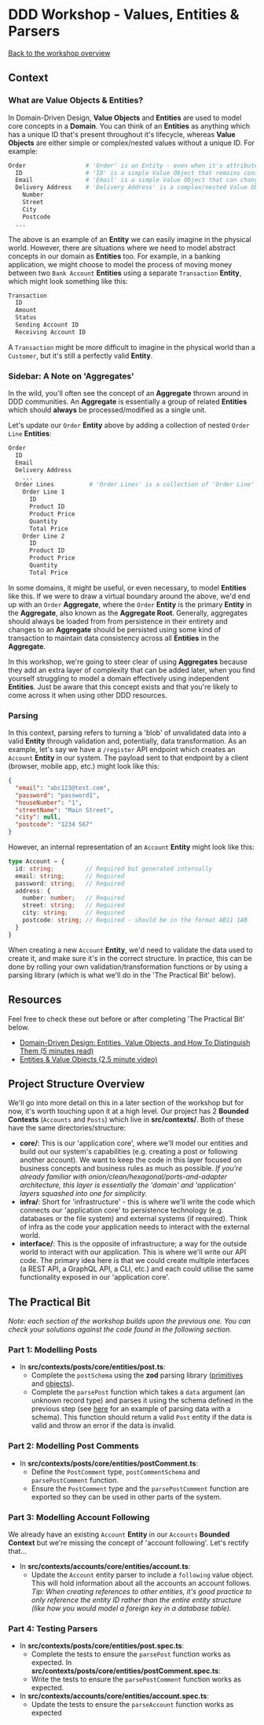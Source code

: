 # DDD Workshop - Values, Entities & Parsers

[Back to the workshop overview](https://github.com/PensionBee/ddd-workshop#workshop-overview)

## Context

### What are Value Objects & Entities?

In Domain-Driven Design, **Value Objects** and **Entities** are used to model core concepts in a **Domain**. You can think of an **Entities** as anything which has a unique ID that's present throughout it's lifecycle, whereas **Value Objects** are either simple or complex/nested values without a unique ID. For example:

```sh
Order                 # 'Order' is an Entity - even when it's attributes change, it's still the same Entity.
  ID                  # 'ID' is a simple Value Object that remains constant throughout the Entity's lifecycle
  Email               # 'Email' is a simple Value Object that can change throughout the Entity's lifecycle
  Delivery Address    # 'Delivery Address' is a complex/nested Value Object that can change throughout the Entity's lifecycle
    Number
    Street
    City
    Postcode
  ...
```

The above is an example of an **Entity** we can easily imagine in the physical world. However, there are situations where we need to model abstract concepts in our domain as **Entities** too. For example, in a banking application, we might choose to model the process of moving money between two `Bank Account` **Entities** using a separate `Transaction` **Entity**, which might look something like this:

```sh
Transaction
  ID
  Amount
  Status
  Sending Account ID
  Receiving Account ID
```

A `Transaction` might be more difficult to imagine in the physical world than a `Customer`, but it's still a perfectly valid **Entity**.

### Sidebar: A Note on 'Aggregates'

In the wild, you'll often see the concept of an **Aggregate** thrown around in DDD communities. An **Aggregate** is essentially a group of related **Entities** which should **always** be processed/modified as a single unit.

Let's update our `Order` **Entity** above by adding a collection of nested `Order Line` **Entities**:

```sh
Order
  ID
  Email
  Delivery Address
    ...
  Order Lines          # 'Order Lines' is a collection of 'Order Line' Entities (each with its own unique ID)
    Order Line 1
      ID
      Product ID
      Product Price
      Quantity
      Total Price
    Order Line 2
      ID
      Product ID
      Product Price
      Quantity
      Total Price
```

In some domains, it might be useful, or even necessary, to model **Entities** like this. If we were to draw a virtual boundary around the above, we'd end up with an `Order` **Aggregate**, where the `Order` **Entity** is the primary **Entity** in the **Aggregate**, also known as the **Aggregate Root**. Generally, aggregates should always be loaded from from persistence in their entirety and changes to an **Aggregate** should be persisted using some kind of transaction to maintain data consistency across all **Entities** in the **Aggregate**.

In this workshop, we're going to steer clear of using **Aggregates** because they add an extra layer of complexity that can be added later, when you find yourself struggling to model a domain effectively using independent **Entities**. Just be aware that this concept exists and that you're likely to come across it when using other DDD resources.

### Parsing

In this context, parsing refers to turning a 'blob' of unvalidated data into a valid **Entity** through validation and, potentially, data transformation. As an example, let's say we have a `/register` API endpoint which creates an `Account` **Entity** in our system. The payload sent to that endpoint by a client (browser, mobile app, etc.) might look like this:

```json
{
  "email": "abc123@test.com",
  "password": "password1",
  "houseNumber": "1",
  "streetName": "Main Street",
  "city": null,
  "postcode": "1234 567"
}
```

However, an internal representation of an `Account` **Entity** might look like this:

```ts
type Account = {
  id: string;         // Required but generated internally
  email: string;      // Required
  password: string;   // Required
  address: {
    number: number;   // Required
    street: string;   // Required
    city: string;     // Required
    postcode: string; // Required - should be in the format AB11 1AB
  }
}
```

When creating a new `Account` **Entity**, we'd need to validate the data used to create it, and make sure it's in the correct structure. In practice, this can be done by rolling your own validation/transformation functions or by using a parsing library (which is what we'll do in the 'The Practical Bit' below).

## Resources

Feel free to check these out before or after completing 'The Practical Bit' below.

- [Domain-Driven Design: Entities, Value Objects, and How To Distinguish Them (5 minutes read)]([https://...](https://blog.jannikwempe.com/domain-driven-design-entities-value-objects))
- [Entities & Value Objects (2.5 minute video)](https://www.youtube.com/watch?v=r8q5DD9rd3M)

## Project Structure Overview

We'll go into more detail on this in a later section of the workshop but for now, it's worth touching upon it at a high level. Our project has 2 **Bounded Contexts** (`Accounts` and `Posts`) which live in **src/contexts/**. Both of these have the same directories/structure:

- **core/**: This is our 'application core', where we'll model our entities and build out our system's capabilities (e.g. creating a post or following another account). We want to keep the code in this layer focused on business concepts and business rules as much as possible. *If you're already familiar with onion/clean/hexagonal/ports-and-adapter architecture, this layer is essentially the 'domain' and 'application' layers squashed into one for simplicity.*
- **infra/**: Short for 'infrastructure' - this is where we'll write the code which connects our 'application core' to persistence technology (e.g. databases or the file system) and external systems (if required). Think of infra as the code your application needs to interact with the external world.
- **interface/**: This is the opposite of infrastructure; a way for the outside world to interact with our application. This is where we'll write our API code. The primary idea here is that we could create multiple interfaces (a REST API, a GraphQL API, a CLI, etc.) and each could utilise the same functionality exposed in our 'application core'.

## The Practical Bit

*Note: each section of the workshop builds upon the previous one. You can check your solutions against the code found in the following section.*

### Part 1: Modelling Posts

- In **src/contexts/posts/core/entities/post.ts**:
  - Complete the `postSchema` using the **zod** parsing library ([primitives](https://github.com/colinhacks/zod#primitives) and [objects](https://github.com/colinhacks/zod#objects)).
  - Complete the `parsePost` function which takes a `data` argument (an unknown record type) and parses it using the schema defined in the previous step (see [here](https://github.com/colinhacks/zod#basic-usage) for an example of parsing data with a schema). This function should return a valid `Post` entity if the data is valid and throw an error if the data is invalid.

### Part 2: Modelling Post Comments

- In **src/contexts/posts/core/entities/postComment.ts**:
  - Define the `PostComment` type, `postCommentSchema` and `parsePostComment` function.
  - Ensure the `PostComment` type and the `parsePostComment` function are exported so they can be used in other parts of the system.

### Part 3: Modelling Account Following

We already have an existing `Account` **Entity** in our `Accounts` **Bounded Context** but we're missing the concept of 'account following'. Let's rectify that...

- In **src/contexts/accounts/core/entities/account.ts**:
  - Update the `Account` entity parser to include a `following` value object. This will hold information about all the accounts an account follows. *Tip: When creating references to other entities, it's good practice to only reference the entity ID rather than the entire entity structure (like how you would model a foreign key in a database table).*

### Part 4: Testing Parsers

- In **src/contexts/posts/core/entities/post.spec.ts**:
  - Complete the tests to ensure the `parsePost` function works as expected.
In **src/contexts/posts/core/entities/postComment.spec.ts**:
  - Write the tests to ensure the `parsePostComment` function works as expected.
- In **src/contexts/accounts/core/entities/account.spec.ts**:
  - Update the tests to ensure the `parseAccount` function works as expected
